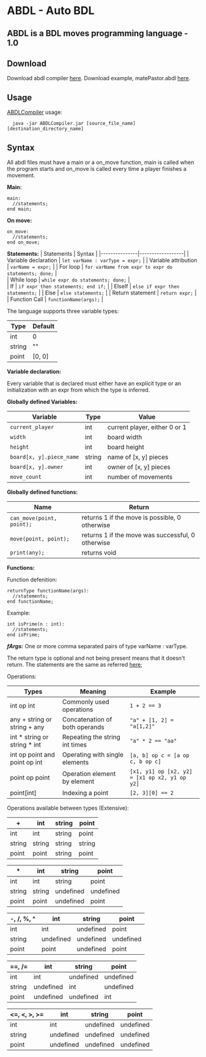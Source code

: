 # ABDL - Auto BDL

## ABDL is a BDL moves programming language - 1.0

## Download

Download abdl compiler [here](https://github.com/Unn4m3DD/BDL-Board-Description-Language/raw/master/StandaloneCompiler/ABDLCompiler.jar).
Download example, matePastor.abdl [here](https://github.com/Unn4m3DD/BDL-Board-Description-Language/raw/master/StandaloneCompiler/matePastor.abdl).

## Usage

[ABDLCompiler](https://github.com/Unn4m3DD/BDL-Board-Description-Language/raw/master/StandaloneCompiler/ABDLCompiler.jar) usage:

``` shell
  java -jar ABDLCompiler.jar [source_file_name] [destination_directory_name]
```

## Syntax

All abdl files must have a main or a on_move function, main is called when the program starts and on_move is called every time a player finishes a movement.

**Main:**

``` abdl
main:
  //statements;
end main;
```

**On move:**

``` 
on_move:
  //statements;
end on_move;
```

**<a name="stats"></a>Statements:**
| Statements          | Syntax             |
|---------------|------------------|
| Variable declaration  | `let varName : varType = expr;` |
| Variable attribution   | `varName = expr;` |
| For loop        | `for varName from expr to expr do statements; done;` |  
| While loop        | `while expr do statements; done;` |  
| If | `if expr then statements; end if;` |
| ElseIf | `else if expr then statements;` |
| Else | `else statements;` |
| Return statement | `return expr;` |
| Function Call | `functionName(args);` |

The language supports three variable types:

| Type | Default |
|---------------|------------------|
| int | 0 |
| string | "" |
| point | [0, 0] |

**Variable declaration:**

Every variable that is declared must either have an explicit type or an initialization with an expr from which the type is inferred.

**Globally defined Variables:**

| Variable | Type | Value |
|-|-|-|
| `current_player` | int |current player, either 0 or 1|
| `width` | int |board width |
| `height` | int |board height |
| `board[x, y].piece_name` | string |name of [x, y] pieces |
| `board[x, y].owner` | int |owner of [x, y] pieces |
| `move_count` | int |number of movements |

**Globally defined functions:**

| Name | Return |
|-|-|
| `can_move(point, point);` | returns 1 if the move is possible, 0 otherwise
| `move(point, point);` | returns 1 if the move was successful, 0 otherwise
| `print(any);` | returns void

**Functions:**

Function defenition:

``` abdl
returnType functionName(args):
  //statements;
end functionName;
```

Example:

``` abdl
int isPrime(n : int):
  //statements;
end isPrime;
```

***<a name="args"></a>fArgs:***
One or more comma separated pairs of type varName : varType.

The return type is optional and not being present means that it doesn't return.
The statements are the same as referred [here](#stats);

Operations:

| Types                          | Meaning                               | Example                                       |
|--------------------------------|---------------------------------------|-----------------------------------------------|
| int op int                     | Commonly used operations              | `1 + 2 == 3` |
| any + string or string + any   | Concatenation of both operands        | `"a" + [1, 2] = "a[1,2]"` |
| int \* string or string \* int | Repeating the string int times        | `"a" * 2 == "aa"` |
| int op point and point op int  | Operating with single elements        | `[a, b] op c = [a op c, b op c]` |
| point op point                 | Operation element by element          | `[x1, y1] op [x2, y2] = [x1 op x2, y1 op y2]` |
| point\[int\]                   | Indexing a point                      | `[2, 3][0] == 2` |

Operations available between types (Extensive):

| + | int | string | point
|-----|---------|------|-----|
| int | int | string | point |
| string | string | string | string |
| point | point | string | point |

| * | int | string | point
|-----|---------|------|-----|
| int | int | string | point |
| string | string | undefined | undefined |
| point | point | undefined | point |

| -, /, %, ^ | int | string | point
|-----|---------|------|-----|
| int | int | undefined | point |
| string | undefined | undefined | undefined |
| point | point | undefined | point |

| ==, /= | int | string | point
|-----|---------|------|-----|
| int | int | undefined | undefined |
| string | undefined | int | undefined |
| point | undefined | undefined | int |

| <=, <, >, >= | int | string | point
|-----|---------|------|-----|
| int | int | undefined | undefined |
| string | undefined | undefined | undefined |
| point | undefined | undefined | undefined |
